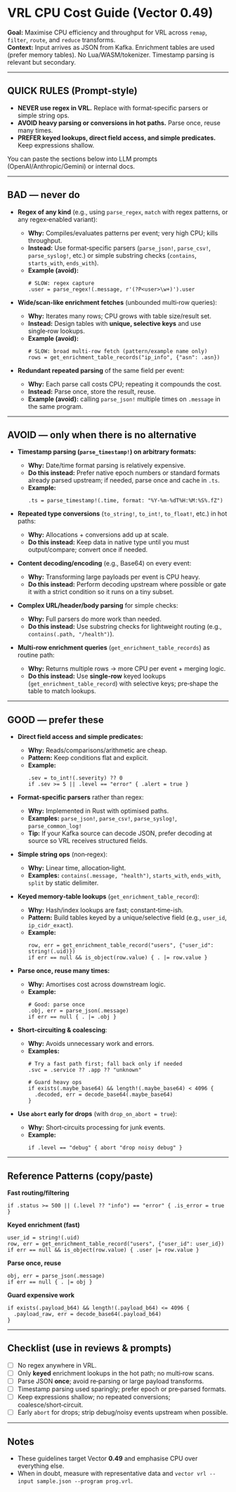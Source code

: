 # VRL CPU Cost Guide (Vector 0.49)
**Goal:** Maximise CPU efficiency and throughput for VRL across `remap`, `filter`, `route`, and `reduce` transforms.  
**Context:** Input arrives as JSON from Kafka. Enrichment tables are used (prefer memory tables). No Lua/WASM/tokenizer. Timestamp parsing is relevant but secondary.

---

## QUICK RULES (Prompt‑style)
- **NEVER use regex in VRL.** Replace with format‑specific parsers or simple string ops.
- **AVOID heavy parsing or conversions in hot paths.** Parse once, reuse many times.
- **PREFER keyed lookups, direct field access, and simple predicates.** Keep expressions shallow.

You can paste the sections below into LLM prompts (OpenAI/Anthropic/Gemini) or internal docs.

---

## BAD — never do
- **Regex of any kind** (e.g., using `parse_regex`, `match` with regex patterns, or any regex‑enabled variant):  
  - **Why:** Compiles/evaluates patterns per event; very high CPU; kills throughput.  
  - **Instead:** Use format‑specific parsers (`parse_json!`, `parse_csv!`, `parse_syslog!`, etc.) or simple substring checks (`contains`, `starts_with`, `ends_with`).  
  - **Example (avoid):**  
    ```vrl
    # SLOW: regex capture
    .user = parse_regex!(.message, r'(?P<user>\w+)').user
    ```

- **Wide/scan‑like enrichment fetches** (unbounded multi‑row queries):  
  - **Why:** Iterates many rows; CPU grows with table size/result set.  
  - **Instead:** Design tables with **unique, selective keys** and use single‑row lookups.  
  - **Example (avoid):**  
    ```vrl
    # SLOW: broad multi-row fetch (pattern/example name only)
    rows = get_enrichment_table_records("ip_info", {"asn": .asn})
    ```

- **Redundant repeated parsing** of the same field per event:  
  - **Why:** Each parse call costs CPU; repeating it compounds the cost.  
  - **Instead:** Parse once, store the result, reuse.  
  - **Example (avoid):** calling `parse_json!` multiple times on `.message` in the same program.

---

## AVOID — only when there is no alternative
- **Timestamp parsing (`parse_timestamp!`) on arbitrary formats:**  
  - **Why:** Date/time format parsing is relatively expensive.  
  - **Do this instead:** Prefer native epoch numbers or standard formats already parsed upstream; if needed, parse once and cache in `.ts`.  
  - **Example:**  
    ```vrl
    .ts = parse_timestamp!(.time, format: "%Y-%m-%dT%H:%M:%S%.fZ")
    ```

- **Repeated type conversions** (`to_string!`, `to_int!`, `to_float!`, etc.) in hot paths:  
  - **Why:** Allocations + conversions add up at scale.  
  - **Do this instead:** Keep data in native type until you must output/compare; convert once if needed.

- **Content decoding/encoding** (e.g., Base64) on every event:  
  - **Why:** Transforming large payloads per event is CPU heavy.  
  - **Do this instead:** Perform decoding upstream where possible or gate it with a strict condition so it runs on a tiny subset.

- **Complex URL/header/body parsing** for simple checks:  
  - **Why:** Full parsers do more work than needed.  
  - **Do this instead:** Use substring checks for lightweight routing (e.g., `contains(.path, "/health")`).

- **Multi‑row enrichment queries** (`get_enrichment_table_records`) as routine path:  
  - **Why:** Returns multiple rows → more CPU per event + merging logic.  
  - **Do this instead:** Use **single‑row** keyed lookups (`get_enrichment_table_record`) with selective keys; pre‑shape the table to match lookups.

---

## GOOD — prefer these
- **Direct field access and simple predicates:**  
  - **Why:** Reads/comparisons/arithmetic are cheap.  
  - **Pattern:** Keep conditions flat and explicit.  
  - **Example:**  
    ```vrl
    .sev = to_int!(.severity) ?? 0
    if .sev >= 5 || .level == "error" { .alert = true }
    ```

- **Format‑specific parsers** rather than regex:  
  - **Why:** Implemented in Rust with optimised paths.  
  - **Examples:** `parse_json!`, `parse_csv!`, `parse_syslog!`, `parse_common_log!`  
  - **Tip:** If your Kafka source can decode JSON, prefer decoding at source so VRL receives structured fields.

- **Simple string ops** (non‑regex):  
  - **Why:** Linear time, allocation‑light.  
  - **Examples:** `contains(.message, "health")`, `starts_with`, `ends_with`, `split` by static delimiter.

- **Keyed memory‑table lookups** (`get_enrichment_table_record`):  
  - **Why:** Hash/index lookups are fast; constant‑time-ish.  
  - **Pattern:** Build tables keyed by a unique/selective field (e.g., `user_id`, `ip_cidr_exact`).  
  - **Example:**  
    ```vrl
    row, err = get_enrichment_table_record("users", {"user_id": string!(.uid)})
    if err == null && is_object(row.value) { . |= row.value }
    ```

- **Parse once, reuse many times:**  
  - **Why:** Amortises cost across downstream logic.  
  - **Example:**  
    ```vrl
    # Good: parse once
    .obj, err = parse_json(.message)
    if err == null { . |= .obj }
    ```

- **Short‑circuiting & coalescing**:  
  - **Why:** Avoids unnecessary work and errors.  
  - **Examples:**  
    ```vrl
    # Try a fast path first; fall back only if needed
    .svc = .service ?? .app ?? "unknown"

    # Guard heavy ops
    if exists(.maybe_base64) && length!(.maybe_base64) < 4096 {
      .decoded, err = decode_base64(.maybe_base64)
    }
    ```

- **Use `abort` early for drops** (with `drop_on_abort = true`):  
  - **Why:** Short‑circuits processing for junk events.  
  - **Example:**  
    ```vrl
    if .level == "debug" { abort "drop noisy debug" }
    ```

---

## Reference Patterns (copy/paste)
**Fast routing/filtering**
```vrl
if .status >= 500 || (.level ?? "info") == "error" { .is_error = true }
```

**Keyed enrichment (fast)**
```vrl
user_id = string!(.uid)
row, err = get_enrichment_table_record("users", {"user_id": user_id})
if err == null && is_object(row.value) { .user |= row.value }
```

**Parse once, reuse**
```vrl
obj, err = parse_json(.message)
if err == null { . |= obj }
```

**Guard expensive work**
```vrl
if exists(.payload_b64) && length!(.payload_b64) <= 4096 {
  .payload_raw, err = decode_base64(.payload_b64)
}
```

---

## Checklist (use in reviews & prompts)
- [ ] No regex anywhere in VRL.
- [ ] Only **keyed** enrichment lookups in the hot path; no multi‑row scans.
- [ ] Parse JSON **once**; avoid re‑parsing or large payload transforms.
- [ ] Timestamp parsing used sparingly; prefer epoch or pre‑parsed formats.
- [ ] Keep expressions shallow; no repeated conversions; coalesce/short‑circuit.
- [ ] Early `abort` for drops; strip debug/noisy events upstream when possible.

---

## Notes
- These guidelines target Vector **0.49** and emphasise CPU over everything else.
- When in doubt, measure with representative data and `vector vrl --input sample.json --program prog.vrl`.
